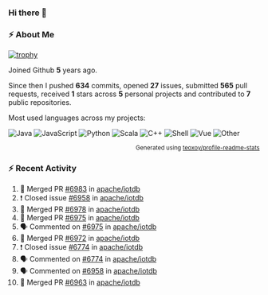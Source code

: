### Hi there 👋

### :zap: About Me

[![trophy](https://github-profile-trophy.vercel.app/?username=HTHou&theme=onedark)](https://github.com/ryo-ma/github-profile-trophy)
   
Joined Github **5** years ago.

Since then I pushed **634** commits, opened **27** issues, submitted **565** pull requests, received **1** stars across **5** personal projects and contributed to **7** public repositories.

Most used languages across my projects:

![Java](https://img.shields.io/static/v1?style=flat-square&label=%E2%A0%80&color=555&labelColor=%23b07219&message=Java%EF%B8%B194.4%25)
![JavaScript](https://img.shields.io/static/v1?style=flat-square&label=%E2%A0%80&color=555&labelColor=%23f1e05a&message=JavaScript%EF%B8%B11.4%25)
![Python](https://img.shields.io/static/v1?style=flat-square&label=%E2%A0%80&color=555&labelColor=%233572A5&message=Python%EF%B8%B10.7%25)
![Scala](https://img.shields.io/static/v1?style=flat-square&label=%E2%A0%80&color=555&labelColor=%23c22d40&message=Scala%EF%B8%B10.6%25)
![C++](https://img.shields.io/static/v1?style=flat-square&label=%E2%A0%80&color=555&labelColor=%23f34b7d&message=C%2B%2B%EF%B8%B10.6%25)
![Shell](https://img.shields.io/static/v1?style=flat-square&label=%E2%A0%80&color=555&labelColor=%2389e051&message=Shell%EF%B8%B10.4%25)
![Vue](https://img.shields.io/static/v1?style=flat-square&label=%E2%A0%80&color=555&labelColor=%2341b883&message=Vue%EF%B8%B10.3%25)
![Other](https://img.shields.io/static/v1?style=flat-square&label=%E2%A0%80&color=555&labelColor=%23ededed&message=Other%EF%B8%B11.2%25)

<p align="right"><sub>Generated using <a href="https://github.com/marketplace/actions/profile-readme-stats">teoxoy/profile-readme-stats</a></sub></p>


<!--![](https://github.com/HTHou/HTHou/blob/output/github-contribution-grid-snake.svg)-->

<!--![Haonan Hou's github stats](https://github-readme-stats.vercel.app/api?username=HTHou&count_private=true&show_icons=true&theme=onedark)-->

<!--![Haonan Hou's wakatime stats](https://github-readme-stats.vercel.app/api/wakatime?username=HTHou&layout=compact&theme=onedark)-->

<!--![Top Langs](https://github-readme-stats.vercel.app/api/top-langs/?username=HTHou&theme=onedark&layout=compact)-->

### :zap: Recent Activity
<!--START_SECTION:activity-->
1. 🎉 Merged PR [#6983](https://github.com/apache/iotdb/pull/6983) in [apache/iotdb](https://github.com/apache/iotdb)
2. ❗️ Closed issue [#6958](https://github.com/apache/iotdb/issues/6958) in [apache/iotdb](https://github.com/apache/iotdb)
3. 🎉 Merged PR [#6978](https://github.com/apache/iotdb/pull/6978) in [apache/iotdb](https://github.com/apache/iotdb)
4. 🎉 Merged PR [#6975](https://github.com/apache/iotdb/pull/6975) in [apache/iotdb](https://github.com/apache/iotdb)
5. 🗣 Commented on [#6975](https://github.com/apache/iotdb/issues/6975) in [apache/iotdb](https://github.com/apache/iotdb)
6. 🎉 Merged PR [#6972](https://github.com/apache/iotdb/pull/6972) in [apache/iotdb](https://github.com/apache/iotdb)
7. ❗️ Closed issue [#6774](https://github.com/apache/iotdb/issues/6774) in [apache/iotdb](https://github.com/apache/iotdb)
8. 🗣 Commented on [#6774](https://github.com/apache/iotdb/issues/6774) in [apache/iotdb](https://github.com/apache/iotdb)
9. 🗣 Commented on [#6958](https://github.com/apache/iotdb/issues/6958) in [apache/iotdb](https://github.com/apache/iotdb)
10. 🎉 Merged PR [#6963](https://github.com/apache/iotdb/pull/6963) in [apache/iotdb](https://github.com/apache/iotdb)
<!--END_SECTION:activity-->

<!--
**HTHou/HTHou** is a ✨ _special_ ✨ repository because its `README.md` (this file) appears on your GitHub profile.

Here are some ideas to get you started:

- 🔭 I’m currently working on ...
- 🌱 I’m currently learning ...
- 👯 I’m looking to collaborate on ...
- 🤔 I’m looking for help with ...
- 💬 Ask me about ...
- 📫 How to reach me: ...
- 😄 Pronouns: ...
- ⚡ Fun fact: ...
-->
